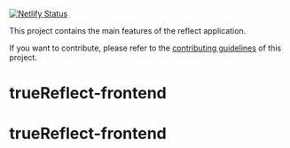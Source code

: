 

[![Netlify Status](https://api.netlify.com/api/v1/badges/7bebf1a3-be7b-4165-afd1-446256acd5e3/deploy-status)](https://app.netlify.com/sites/pancake-prod/deploys)

This project contains the main features of the reflect application.

If you want to contribute, please refer to the [contributing guidelines](./CONTRIBUTING.md) of this project.
# trueReflect-frontend
# trueReflect-frontend
